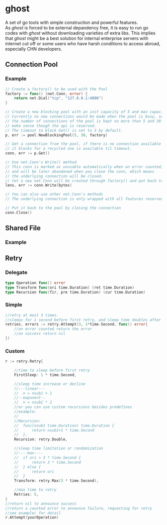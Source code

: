 # ghost
A set of go tools with simple construction and powerful features.  
As _ghost_ is forced to be external depandency free, 
it is easy to run go codes with _ghost_ without downloading varieties of extra libs.
This implies that _ghost_ might be a best solution for internal enterprise servers with internet cut off
or some users who have harsh conditions to access abroad, especially CHN developers.
## Connection Pool

### Example

```go
// Create a factory() to be used with the Pool
factory := func() (net.Conn, error) {
    return net.Dial("tcp", "127.0.0.1:4000")
}

// Create a new blocking pool with an init capacity of 5 and max capacity of 30.
// Currently no new connections would be made when the pool is busy, so
// the number of connections of the pool is kept no more than 5 and 30 does not
// make sense though the api is reserved. 
// The timeout to block Get() is set to 3 by default.
p, err := pool.NewBlockingPool(5, 30, factory)

// Get a connection from the pool, if there is no connection available
// it blocks for a recycled one is available til timeout.
conn, err := p.Get()

// Use net.Conn's Write() method
// This conn is marked as unusable automatically when an error counted,
// and will be later abandoned when you close the conn, which means
// the underlying connection will be closed.
// Yet a new net.Conn will be created through factory() and put back to the pool. 
lens, err := conn.Write(bytes)

// You can also use other net.Conn's methods
// The underlying connection is only wrapped with all features reserved.

// Put it back to the pool by closing the connection
conn.Close()

```

## Shared File

### Example

## Retry

### Delegate

```go
type Operation func() error
type Transform func(ori time.Duration) (ret time.Duration)
type Recursion func(fir, pre time.Duration) (cur time.Duration)
```

### Simple

```go
//retry at most 3 times.
//sleeps for 1 second before first retry, and sleep time doubles after each time it retries
retries, errors := retry.Attempt(3, 1*time.Second, func() error{
	//on error counted return the error
	//on success return nil
})
```

### Custom

```go
r := retry.Retry{

	//time to sleep before first retry
	FirstSleep: 1 * time.Second,

	//sleep time increase or decline
	//---linear---
	//	n = nsub1 + 1
	//--exponent--
	//	n = nsub1 * 2
	//or you can use custom recursions besides predefines
	//example:
	//
	//Recursion: 
	//	func(nsub1 time.Duration) time.Duration {
	//		return nsub1+1 * time.Second
	//	},
	Recursion: retry.Double,

	//sleep time limitation or randomization
	//----max----
	//	if ori > 3 * time.Second {
	//		return 3 * time.Second
	//	} else {
	//		return ori
	//	}
	Transform: retry.Max(3 * time.Second),

	//max time to retry
	Retries: 5,
}
//return nil to announce success
//return a counted error to announce failure, requesting for retry
//see example/ for detail
r.Attempt(yourOperation)
```
